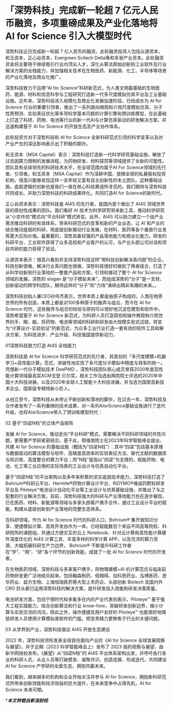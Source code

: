 # 「深势科技」完成新一轮超 7 亿元人民币融资，多项重磅成果及产业化落地将 AI for Science 引入大模型时代

深势科技近日完成新一轮超 7 亿人民币的融资。此轮融资投资人包括众源资本，和玉资本，正心谷资本，Evergreen Scitech Delta等和多家产业资本。此轮融资资金将主要用于继续吸引行业内顶尖人才，深化从算法原始创新到工业软件及行业解决方案的全栈能力，并加强相关技术在生物医药、新能源、化工、半导体等场景的产业化落地及商业化推广。

深势科技致力于运用“AI for Science”科研新范式，为人类文明最基础的生物医药、能源、材料和信息科学与工程研究打造新一代多尺度模拟仿真平台及工业基础设施。近年来，深势科技进入规模化及商业化发展加速阶段，已经成长为 AI for Science 行业的重要引领者，推出了一系列面向微观和介观尺度模拟仿真、分子性质预测、实验表征优化等多项科学基本问题的计算引擎和预训练模型，在此基础上打造了科研、药物、电池等行业的新一代AI与计算仿真驱动的研发解决方案，并迅速构建基于 AI for Science 的开放生态及产业协作体系。

此轮投资方对于深势科技和 AI for Science 全新科研范式引领的科学变革以及对产业产生的深远影响表示出了积极的期许。

和玉资本（MSA Capital）表示：深势科技打造新一代科学研究基础设施，解放了过去因算力限制的发展进程，为药物研发、材料探究等领域提供了全新的可能性。团队具有全球领先的科研技术水平，在全球范围内属于AI For Science领域的先行者、引领者。和玉资本（MSA Capital）作为深耕中国、放眼全球的私募股权投资机构，很高兴能够发现这样一支年轻又富有自主创新性的本土团队。这种基础设施，底层逻辑的创新也是我们一直在核心科技赛道所寻觅的。我们期待与深势科技共同成长、并助力深势科技的科研成果转化，共同打造AI for Science的新时代。

正心谷资本表示：深势科技是 AI4S 的先行者，是国内首个做出了 AI4S 领域世界级的原创性成果的团队。我们看好 AI 技术为科学研究带来新工具，推动科学研究从“小农作坊”模式向“平台科研”模式转变。此外，AI4S 可以助力建立一个由产业需求推动科研的有效体系，带来科研范式的变革和新的产业业态，让 AI 和产业的结合推动底层的科研，用底层创新推动行业发展，在材料、医药等各个垂直行业发挥更大实际价值。最重要的，深势具备较强的产品落地能力和商业化能力，研发的科研平台、工业软件获得了众多高校和产业客户的认可，与产业头部公司对话和项目共研的能力获得了验证。

众源资本表示：很高兴看到并支持深势科技这样“用科技创新解决真问题”的企业。科技创新很难，解决行业真问题也很难，深势科技很好的做到了两者结合，打造了从科学创新到行业落地的一整套产品和方案，引领和推动了整个 AI for Science 领域的发展。深势的 slogan 是“分子模拟未来”，而组成深势的“分子”是一支轻、创新驱动的跨学科团队，期待这样的“分子”和“力场”演绎出精彩有趣的未来。。

深势科技创始人兼CEO孙伟杰表示，世界本质上都是由原子构成的，人类在物质世界的所有创造，本质上都是对100多种原子的搬弄与组合，而今在 AI for Science 时代，这些搬弄与组合的经验与原则可以很好地沉淀在模型和软件中。深势希望基于 AI for Science 新范式，为科研人员打造窥视和操作微观和介观世界的手、眼、脑，将药物、电池等领域的科研和研发由大规模实验式试错，转变为“计算设计-实验验证”的新范式，为众多工业行业打造一套有效的软件工具和解决方案，为科技进步、产业升级、科技强国提供新动力。

01深势科技致力打造  AI4S 全栈能力

深势科技是 AI for Science 科学研究范式的先行者，其首创的「多尺度建模+机器学习+高性能计算」范式，突破性地实现了多尺度分子模拟中精度与效率的统一。凭借新一代分子模拟技术 DeePMD ，深势科技团队核心成员曾获2020年度高性能计算领域最高奖ACM戈登·贝尔奖。相关工作当选由两院院士评选的2020年中国十大科技进展，以及2020年全球人工智能十大科技进展。并当选为国家高新技术企业，国家级专精特新小巨人。

从创立至今，深势科技从未停止不断创新和落地的脚步。在过去一年，深势科技及合作者发布了一系列重磅的技术成果，对一系列AIorScience基础设施进行了迭代升级，也将AIorScience带入了预训练模型时代：

02 基于“四梁N柱”的立体产品矩阵

发展 AI for Science，推动走向“平台科研”模式，需要解决不同科研领域的共性问题，更需要产学研紧密结合。基于此，鄂维南院士在2023年科学智能峰会提出，共建 AI for Science 的基础设施（概括为”四梁N柱”）：其中“四梁”包括基本原理与数据驱动的算法模型与软件、高精度高效率的实验表征方法、替代文献的数据库与知识库、高度整合的算力平台；而“N柱”是指以“四梁”为支撑的，赋能药物、电池、化工等工业应用的实际场景的工业设计与仿真自动化平台。

基于“四梁N柱”的平台架构以及多年来积累的坚实底层技术能力，深势科技打造了Bohrium®科研云平台、Hermite®药物计算设计平台、RiDYMO®难成药靶标研发平台及 Piloteye™电池设计自动化平台等工业设计与仿真基础设施，并推出了与之配套的行业解决方案。目前，深势科技强大的科研与产业落地能力也在逐步展现，已在医药、材料、新能源等领域与多家头部客户携手合作，通过工业设计平台的赋能，构建从底层创新到产业落地的完整生态体系。

在科研领域，作为 AI for Science 时代的科研入口，Bohrium® 集开放知识分享、便捷模拟计算、高效开发协作为一体，已经赋能数百个来自不同高等院校、科研院所的课题组。并通过方便交互的云上 Notebook、针对云计算和高性能计算硬件深度优化的 AI4S 计算工具、丰富多样的科学计算 APP，以及充沛的算力资源，大幅拓展科研生产力边界， Bohrium® 不断提升科研工作者在“学”、“用”、“研”各个环节的创新效能，成就了一批 AI for Science 时代的开发者。

在生物医药领域，深势科技与多家客户携手，将物理建模+AI 的计算范式与临床前药物研发更广泛地结合起来，包括翰森制药、佰翱得、加科思药业、泓博医药、恩华药业、益方生物、上海恒瑞医药等大型上市药企、头部创新 Biotech 及国内外 CRO 巨头都已运用深势科技的解决方案，提升研发投入效能和研发决策质量。

电池研发方面，包括宁德时代和多氟多在内的产业代表则表示，Piloteye™ 基于强大工程实践能力，结合创新算法和行业 know-how，突破研发创新边界，缩小计算与实验交流的鸿沟，除此之外，操作便捷及用户友好的 Piloteye™ 也能很好地降低研发人员使用计算模拟类软件的门槛，把宝贵精力更聚焦于行业的关键问题。

03 从学界到产业，深势科技倡议 AI4S 开放生态建设

2022 年，深势科技领衔发表全球首份面向产业的《AI for Science 全球发展观察与展望》，并于近期（2023 科学智能峰会上）发布了 2023 版的观察与展望，由新华网授权发布。《展望》从“四梁N柱”的 AI4S 平台体系架构出发，并呼吁各行各业的科研人员，从业人员等打破壁垒、凝聚共识、创造连接、形成迭代，共同建设 AI for Science 产学研的全面生态，拥抱共赢未来。

我们看到，越来越多的机构和企业开始关注并参与 AI for Science，拥抱新科研范式所带来创新效能和经济效益的巨大提升，在未来竞争中占得先机，AI for Science 未来可期。

****本文转载自新浪财经***

